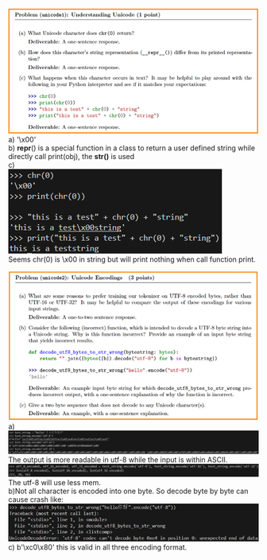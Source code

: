 ![Problem (unicode1)](image.png)  
a) '\x00'  
b) __repr__() is a special function in a class to return a user defined string while directly call print(obj), the __str()__ is used  
c)  
![answer for Q_c](image-1.png)  
Seems chr(0) is \x00 in string but will print nothing when call function print.  

![Problem (unicode2)](image-2.png)  
a)  
![print for different utf](image-3.png)  
The output is more readable in utf-8 while the input is within ASCII.  
![mem used](image-4.png)  
The utf-8 will use less mem.  
b)Not all character is encoded into one byte. So decode byte by byte can cause crash like:  
![crash with simplified Chinese](image-5.png)  
c) b'\xc0\x80' this is valid in all three encoding format.  


